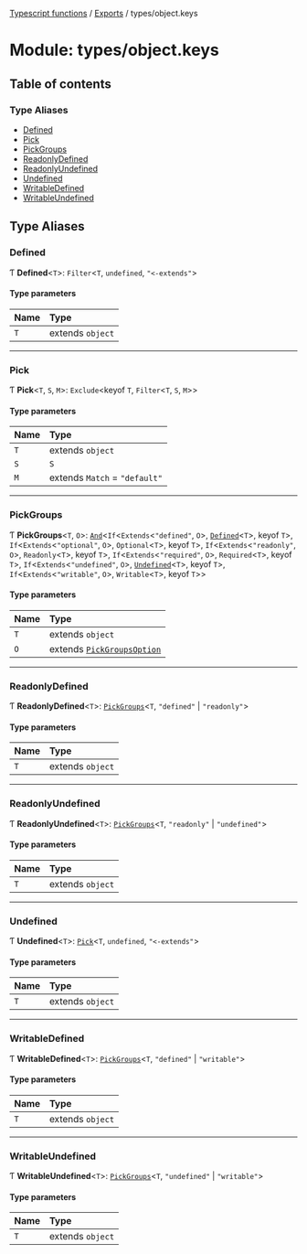 [Typescript functions](../index.md) / [Exports](../modules.md) / types/object.keys

# Module: types/object.keys

## Table of contents

### Type Aliases

- [Defined](types_object_keys.md#defined)
- [Pick](types_object_keys.md#pick)
- [PickGroups](types_object_keys.md#pickgroups)
- [ReadonlyDefined](types_object_keys.md#readonlydefined)
- [ReadonlyUndefined](types_object_keys.md#readonlyundefined)
- [Undefined](types_object_keys.md#undefined)
- [WritableDefined](types_object_keys.md#writabledefined)
- [WritableUndefined](types_object_keys.md#writableundefined)

## Type Aliases

### Defined

Ƭ **Defined**<`T`\>: `Filter`<`T`, `undefined`, ``"<-extends"``\>

#### Type parameters

| Name | Type |
| :------ | :------ |
| `T` | extends `object` |

___

### Pick

Ƭ **Pick**<`T`, `S`, `M`\>: `Exclude`<keyof `T`, `Filter`<`T`, `S`, `M`\>\>

#### Type parameters

| Name | Type |
| :------ | :------ |
| `T` | extends `object` |
| `S` | `S` |
| `M` | extends `Match` = ``"default"`` |

___

### PickGroups

Ƭ **PickGroups**<`T`, `O`\>: [`And`](types_core.md#and)<`If`<`Extends`<``"defined"``, `O`\>, [`Defined`](types_object_keys.md#defined)<`T`\>, keyof `T`\>, `If`<`Extends`<``"optional"``, `O`\>, `Optional`<`T`\>, keyof `T`\>, `If`<`Extends`<``"readonly"``, `O`\>, `Readonly`<`T`\>, keyof `T`\>, `If`<`Extends`<``"required"``, `O`\>, `Required`<`T`\>, keyof `T`\>, `If`<`Extends`<``"undefined"``, `O`\>, [`Undefined`](types_object_keys.md#undefined)<`T`\>, keyof `T`\>, `If`<`Extends`<``"writable"``, `O`\>, `Writable`<`T`\>, keyof `T`\>\>

#### Type parameters

| Name | Type |
| :------ | :------ |
| `T` | extends `object` |
| `O` | extends [`PickGroupsOption`](types_keys_internal.md#pickgroupsoption) |

___

### ReadonlyDefined

Ƭ **ReadonlyDefined**<`T`\>: [`PickGroups`](types_object_keys.md#pickgroups)<`T`, ``"defined"`` \| ``"readonly"``\>

#### Type parameters

| Name | Type |
| :------ | :------ |
| `T` | extends `object` |

___

### ReadonlyUndefined

Ƭ **ReadonlyUndefined**<`T`\>: [`PickGroups`](types_object_keys.md#pickgroups)<`T`, ``"readonly"`` \| ``"undefined"``\>

#### Type parameters

| Name | Type |
| :------ | :------ |
| `T` | extends `object` |

___

### Undefined

Ƭ **Undefined**<`T`\>: [`Pick`](types_object_keys.md#pick)<`T`, `undefined`, ``"<-extends"``\>

#### Type parameters

| Name | Type |
| :------ | :------ |
| `T` | extends `object` |

___

### WritableDefined

Ƭ **WritableDefined**<`T`\>: [`PickGroups`](types_object_keys.md#pickgroups)<`T`, ``"defined"`` \| ``"writable"``\>

#### Type parameters

| Name | Type |
| :------ | :------ |
| `T` | extends `object` |

___

### WritableUndefined

Ƭ **WritableUndefined**<`T`\>: [`PickGroups`](types_object_keys.md#pickgroups)<`T`, ``"undefined"`` \| ``"writable"``\>

#### Type parameters

| Name | Type |
| :------ | :------ |
| `T` | extends `object` |
